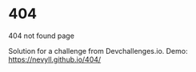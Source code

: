 # 404
404 not found page

Solution for a challenge from Devchallenges.io.
Demo: https://nevyll.github.io/404/
